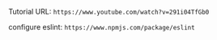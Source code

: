 Tutorial URL: `https://www.youtube.com/watch?v=291i04TfGb0`

configure eslint: `https://www.npmjs.com/package/eslint`
